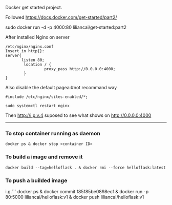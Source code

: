 Docker get started project.

Followed https://docs.docker.com/get-started/part2/

sudo docker run -d -p 4000:80 liliancai/get-started:part2

After installed Nginx on server

```
/etc/nginx/nginx.conf 
Insert in http{}:
server{
       listen 80;
        location / {
                 proxy_pass http://0.0.0.0:4000;
        }
}
```

Also disable the default pagea:#not recommand way

```
#include /etc/nginx/sites-enabled/*;

sudo systemctl restart nginx
```
Then http://i.p.v.4 suposed to see what shows on http://0.0.0.0:4000

----------------------------------------------------------------------
### To stop container running as daemon
```
docker ps & docker stop <container ID>
```
### To build a image and remove it
```
docker build --tag=helloflask . & docker rmi --force helloflask:latest
```

### To push a builded image
i.g.```
docker ps & docker commit f85f85be0898ecf & docker run -p 80:5000 liliancai/helloflask:v1 & docker push liliancai/helloflask:v1 
```
